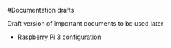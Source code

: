 #Documentation drafts

Draft version of important documents to be used later

* [Raspberry Pi 3 configuration](Raspberry_Pi_3_installation.md)
